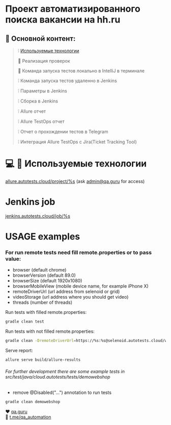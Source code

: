 # Проект автоматизированного поиска вакансии на hh.ru
## :bookmark_tabs: Основной контент: 
> :grey_exclamation: [Используемые технологии](#)
> 
> :radio_button: Реализация проверок
> 
> :radio_button: Команда запуска тестов локально в IntelliJ в терминале
> 
> :grey_exclamation: Команда запуска тестов удаленно в Jenkins 
> 
> :grey_exclamation: Параметры в Jenkins
> 
> :grey_exclamation: Сборка в Jenkins
> 
> :grey_exclamation: Allure отчет
> 
> :grey_exclamation: Allure TestOps отчет
> 
> :grey_exclamation: Отчет о прохождении тестов в Telegram
> 
> :grey_exclamation: Интеграция Allure TestOps с Jira(Ticket Tracking Tool)
 
# :computer: :mag_right: Используемые технологии

<a target="_blank" href="https://allure.autotests.cloud/project/%s">allure.autotests.cloud/project/%s</a> (ask admin@qa.guru for access)

# Jenkins job
<a target="_blank" href="https://jenkins.autotests.cloud/job/%s">jenkins.autotests.cloud/job/%s</a>


# USAGE examples

### For run remote tests need fill remote.properties or to pass value:

* browser (default chrome)
* browserVersion (default 89.0)
* browserSize (default 1920x1080)
* browserMobileView (mobile device name, for example iPhone X)
* remoteDriverUrl (url address from selenoid or grid)
* videoStorage (url address where you should get video)
* threads (number of threads)


Run tests with filled remote.properties:
```bash
gradle clean test
```

Run tests with not filled remote.properties:
```bash
gradle clean -DremoteDriverUrl=https://%s:%s@selenoid.autotests.cloud/wd/hub/ -DvideoStorage=https://selenoid.autotests.cloud/video/ -Dthreads=1 test
```

Serve report:
```bash
allure serve build/allure-results
```


###### For further development there are some example tests in src/test/java/cloud.autotests/tests/demowebshop
* remove @Disabled("...") annotation to run tests
```bash
gradle clean demowebshop
```

:heart: <a target="_blank" href="https://qa.guru">qa.guru</a><br/>
:blue_heart: <a target="_blank" href="https://t.me/qa_automation">t.me/qa_automation</a>

